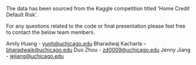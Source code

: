 The data has been sourced from the Kaggle competition titled 'Home Credit Default Risk'.

For any questions related to the code or final presentation please feel free to contact the below team members.

Amily Huang - yunh@uchicago.edu 
Bharadwaj Kacharla – bharadwajk@uchicago.edu
Duo Zhou - zd0009@uchicago.edu
Jenny Jiang - jejiang@uchicago.edu 



